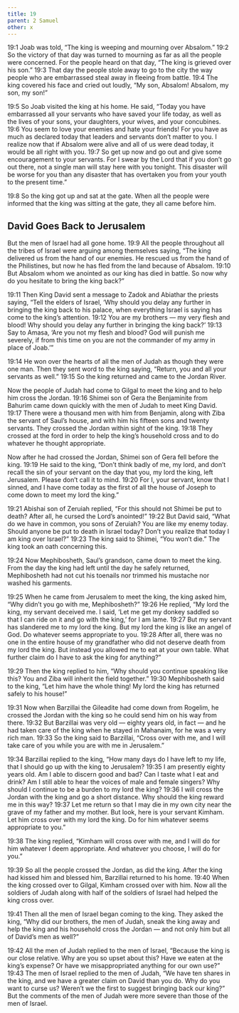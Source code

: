 ```yaml
---
title: 19
parent: 2 Samuel
other: x
---
```


<a name="19:1">19:1</a> Joab was told, “The king is weeping and mourning over Absalom.” <a name="19:2">19:2</a> So the victory of that day was turned to mourning as far as all the people were concerned. For the people heard on that day, “The king is grieved over his son.” <a name="19:3">19:3</a> That day the people stole away to go to the city the way people who are embarrassed steal away in fleeing from battle. <a name="19:4">19:4</a> The king covered his face and cried out loudly, “My son, Absalom! Absalom, my son, my son!”

<a name="19:5">19:5</a> So Joab visited the king at his home. He said, “Today you have embarrassed all your servants who have saved your life today, as well as the lives of your sons, your daughters, your wives, and your concubines. <a name="19:6">19:6</a> You seem to love your enemies and hate your friends! For you have as much as declared today that leaders and servants don’t matter to you. I realize now that if Absalom were alive and all of us were dead today, it would be all right with you. <a name="19:7">19:7</a> So get up now and go out and give some encouragement to your servants. For I swear by the Lord that if you don’t go out there, not a single man will stay here with you tonight. This disaster will be worse for you than any disaster that has overtaken you from your youth to the present time.”

<a name="19:8">19:8</a> So the king got up and sat at the gate. When all the people were informed that the king was sitting at the gate, they all came before him.

## David Goes Back to Jerusalem

But the men of Israel had all gone home. <a name="19:9">19:9</a> All the people throughout all the tribes of Israel were arguing among themselves saying, “The king delivered us from the hand of our enemies. He rescued us from the hand of the Philistines, but now he has fled from the land because of Absalom. <a name="19:10">19:10</a> But Absalom whom we anointed as our king has died in battle. So now why do you hesitate to bring the king back?”

<a name="19:11">19:11</a> Then King David sent a message to Zadok and Abiathar the priests saying, “Tell the elders of Israel, ‘Why should you delay any further in bringing the king back to his palace, when everything Israel is saying has come to the king’s attention. <a name="19:12">19:12</a> You are my brothers — my very flesh and blood! Why should you delay any further in bringing the king back?’ <a name="19:13">19:13</a> Say to Amasa, ‘Are you not my flesh and blood? God will punish me severely, if from this time on you are not the commander of my army in place of Joab.’”

<a name="19:14">19:14</a> He won over the hearts of all the men of Judah as though they were one man. Then they sent word to the king saying, “Return, you and all your servants as well.” <a name="19:15">19:15</a> So the king returned and came to the Jordan River.

Now the people of Judah had come to Gilgal to meet the king and to help him cross the Jordan. <a name="19:16">19:16</a> Shimei son of Gera the Benjaminite from Bahurim came down quickly with the men of Judah to meet King David. <a name="19:17">19:17</a> There were a thousand men with him from Benjamin, along with Ziba the servant of Saul’s house, and with him his fifteen sons and twenty servants. They crossed the Jordan within sight of the king. <a name="19:18">19:18</a> They crossed at the ford in order to help the king’s household cross and to do whatever he thought appropriate.

Now after he had crossed the Jordan, Shimei son of Gera fell before the king. <a name="19:19">19:19</a> He said to the king, “Don’t think badly of me, my lord, and don’t recall the sin of your servant on the day that you, my lord the king, left Jerusalem. Please don’t call it to mind. <a name="19:20">19:20</a> For I, your servant, know that I sinned, and I have come today as the first of all the house of Joseph to come down to meet my lord the king.”

<a name="19:21">19:21</a> Abishai son of Zeruiah replied, “For this should not Shimei be put to death? After all, he cursed the Lord’s anointed!” <a name="19:22">19:22</a> But David said, “What do we have in common, you sons of Zeruiah? You are like my enemy today. Should anyone be put to death in Israel today? Don’t you realize that today I am king over Israel?” <a name="19:23">19:23</a> The king said to Shimei, “You won’t die.” The king took an oath concerning this.

<a name="19:24">19:24</a> Now Mephibosheth, Saul’s grandson, came down to meet the king. From the day the king had left until the day he safely returned, Mephibosheth had not cut his toenails nor trimmed his mustache nor washed his garments.

<a name="19:25">19:25</a> When he came from Jerusalem to meet the king, the king asked him, “Why didn’t you go with me, Mephibosheth?” <a name="19:26">19:26</a> He replied, “My lord the king, my servant deceived me. I said, ‘Let me get my donkey saddled so that I can ride on it and go with the king,’ for I am lame. <a name="19:27">19:27</a> But my servant has slandered me to my lord the king. But my lord the king is like an angel of God. Do whatever seems appropriate to you. <a name="19:28">19:28</a> After all, there was no one in the entire house of my grandfather who did not deserve death from my lord the king. But instead you allowed me to eat at your own table. What further claim do I have to ask the king for anything?”

<a name="19:29">19:29</a> Then the king replied to him, “Why should you continue speaking like this? You and Ziba will inherit the field together.” <a name="19:30">19:30</a> Mephibosheth said to the king, “Let him have the whole thing! My lord the king has returned safely to his house!”

<a name="19:31">19:31</a> Now when Barzillai the Gileadite had come down from Rogelim, he crossed the Jordan with the king so he could send him on his way from there. <a name="19:32">19:32</a> But Barzillai was very old — eighty years old, in fact — and he had taken care of the king when he stayed in Mahanaim, for he was a very rich man. <a name="19:33">19:33</a> So the king said to Barzillai, “Cross over with me, and I will take care of you while you are with me in Jerusalem.”

<a name="19:34">19:34</a> Barzillai replied to the king, “How many days do I have left to my life, that I should go up with the king to Jerusalem? <a name="19:35">19:35</a> I am presently eighty years old. Am I able to discern good and bad? Can I taste what I eat and drink? Am I still able to hear the voices of male and female singers? Why should I continue to be a burden to my lord the king? <a name="19:36">19:36</a> I will cross the Jordan with the king and go a short distance. Why should the king reward me in this way? <a name="19:37">19:37</a> Let me return so that I may die in my own city near the grave of my father and my mother. But look, here is your servant Kimham. Let him cross over with my lord the king. Do for him whatever seems appropriate to you.”

<a name="19:38">19:38</a> The king replied, “Kimham will cross over with me, and I will do for him whatever I deem appropriate. And whatever you choose, I will do for you.”

<a name="19:39">19:39</a> So all the people crossed the Jordan, as did the king. After the king had kissed him and blessed him, Barzillai returned to his home. <a name="19:40">19:40</a> When the king crossed over to Gilgal, Kimham crossed over with him. Now all the soldiers of Judah along with half of the soldiers of Israel had helped the king cross over.

<a name="19:41">19:41</a> Then all the men of Israel began coming to the king. They asked the king, “Why did our brothers, the men of Judah, sneak the king away and help the king and his household cross the Jordan — and not only him but all of David’s men as well?”

<a name="19:42">19:42</a> All the men of Judah replied to the men of Israel, “Because the king is our close relative. Why are you so upset about this? Have we eaten at the king’s expense? Or have we misappropriated anything for our own use?” <a name="19:43">19:43</a> The men of Israel replied to the men of Judah, “We have ten shares in the king, and we have a greater claim on David than you do. Why do you want to curse us? Weren’t we the first to suggest bringing back our king?” But the comments of the men of Judah were more severe than those of the men of Israel.

